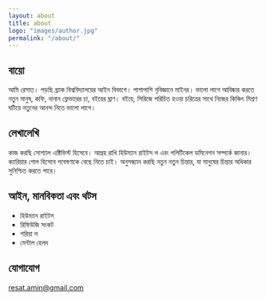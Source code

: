 ```yaml
---
layout: about
title: about
logo: "images/author.jpg"
permalink: "/about/"
---
```

## বায়ো
আমি রেসাত। পড়ছি ব্র্যাক বিশ্ববিদ্যালয়ের আইন বিভাগে। পাশাপাশি নৃবিজ্ঞানে মাইনর। ভালো লাগে আবিষ্কার করতে নতুন মানুষ, কফি, নানান ফ্লেভারের চা, বইয়ের ঘ্রাণ। বইয়ে, সিরিজে পরিচিত হওয়া চরিত্রের সাথে নিজের কিঞ্চিৎ মিশ্রণ ঘটিয়ে নতুনের আনন্দ নিতে ভালো লাগে।

## লেখালেখি
কাজ করছি সোশ্যাল এক্টিভিস্ট হিসেবে। আগ্রহ রাখি হিউম্যান রাইটস ল এবং পলিটিকেল ডমিনেশন সম্পর্কে জানার। ক্যারিয়ার গোল হিসেবে গবেষণাকে বেছে নিতে চাই। অনুসন্ধ্যান করছি নতুন নতুন চিন্তার,  যা মানুষের চিন্তার অধিকার সুনিশ্চিত করতে পারে।

## আইন, মানবিকতা এবং থটস
- হিউম্যান রাইটস
- রিফিউজি সংকট
- শরিয়া ল
- মেন্টাল হেলদ

## যোগাযোগ
resat.amin@gmail.com
